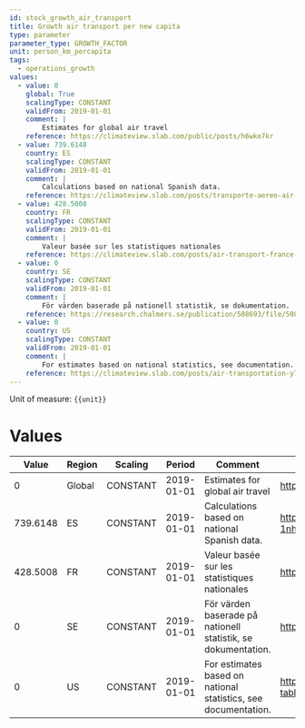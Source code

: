 ```yaml
---
id: stock_growth_air_transport
title: Growth air transport per new capita
type: parameter
parameter_type: GROWTH_FACTOR
unit: person_km_percapita
tags:
  - operations_growth
values:
  - value: 0
    global: True
    scalingType: CONSTANT
    validFrom: 2019-01-01
    comment: |
        Estimates for global air travel
    reference: https://climateview.slab.com/public/posts/h6wke7kr
  - value: 739.6148
    country: ES
    scalingType: CONSTANT
    validFrom: 2019-01-01
    comment: |
        Calculations based on national Spanish data.
    reference: https://climateview.slab.com/posts/transporte-aereo-air-transport-1nhvy53b#hsdsf-passenger-air-travel
  - value: 428.5008
    country: FR
    scalingType: CONSTANT
    validFrom: 2019-01-01
    comment: |
        Valeur basée sur les statistiques nationales
    reference: https://climateview.slab.com/posts/air-transport-france-dt93wban
  - value: 0
    country: SE
    scalingType: CONSTANT
    validFrom: 2019-01-01
    comment: |
        För värden baserade på nationell statistik, se dokumentation.
    reference: https://research.chalmers.se/publication/508693/file/508693_Fulltext.pdf
  - value: 0
    country: US
    scalingType: CONSTANT
    validFrom: 2019-01-01
    comment: |
        For estimates based on national statistics, see documentation.
    reference: https://climateview.slab.com/posts/air-transportation-y7ajcmm0#hoyo0-table-2-domestic-air-travel
---
```



Unit of measure: `{{unit}}`


# Values


| Value | Region | Scaling | Period | Comment | Reference |
|-------|--------|---------|--------|---------|-----------|
| 0 | Global | CONSTANT | 2019-01-01 | Estimates for global air travel | https://climateview.slab.com/public/posts/h6wke7kr |
| 739.6148 | ES | CONSTANT | 2019-01-01 | Calculations based on national Spanish data. | https://climateview.slab.com/posts/transporte-aereo-air-transport-1nhvy53b#hsdsf-passenger-air-travel |
| 428.5008 | FR | CONSTANT | 2019-01-01 | Valeur basée sur les statistiques nationales | https://climateview.slab.com/posts/air-transport-france-dt93wban |
| 0 | SE | CONSTANT | 2019-01-01 | För värden baserade på nationell statistik, se dokumentation. | https://research.chalmers.se/publication/508693/file/508693_Fulltext.pdf |
| 0 | US | CONSTANT | 2019-01-01 | For estimates based on national statistics, see documentation. | https://climateview.slab.com/posts/air-transportation-y7ajcmm0#hoyo0-table-2-domestic-air-travel |


